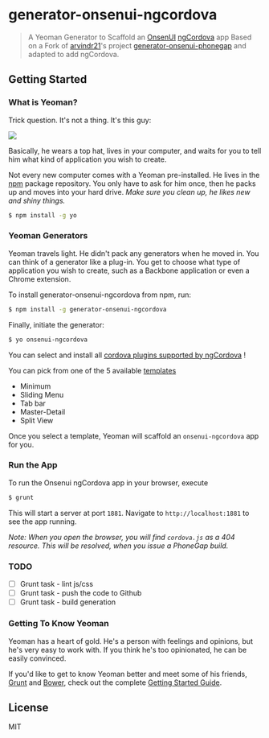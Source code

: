 # generator-onsenui-ngcordova 

> A Yeoman Generator to Scaffold an [OnsenUI](http://onsenui.io/) [ngCordova](http://ngcordova.com) app
> Based on a Fork of [arvindr21](https://github.com/arvindr21)'s project [generator-onsenui-phonegap](https://github.com/arvindr21/generator-onsenui-phonegap) and adapted to add ngCordova.

## Getting Started

### What is Yeoman?

Trick question. It's not a thing. It's this guy:

![](http://i.imgur.com/JHaAlBJ.png)

Basically, he wears a top hat, lives in your computer, and waits for you to tell him what kind of application you wish to create.

Not every new computer comes with a Yeoman pre-installed. He lives in the [npm](https://npmjs.org) package repository. You only have to ask for him once, then he packs up and moves into your hard drive. *Make sure you clean up, he likes new and shiny things.*

```bash
$ npm install -g yo
```

### Yeoman Generators

Yeoman travels light. He didn't pack any generators when he moved in. You can think of a generator like a plug-in. You get to choose what type of application you wish to create, such as a Backbone application or even a Chrome extension.

To install generator-onsenui-ngcordova from npm, run:

```bash
$ npm install -g generator-onsenui-ngcordova
```

Finally, initiate the generator:

```bash
$ yo onsenui-ngcordova
```

You can select and install all [cordova plugins supported by ngCordova](http://ngcordova.com/docs/plugins/) !

You can pick from one of the 5 available [templates](http://onsenui.io/guide/getting_started.html#template)

* Minimum
* Sliding Menu
* Tab bar
* Master-Detail
* Split View

Once you select a template, Yeoman will scaffold an `onsenui-ngcordova` app for you.

### Run the App

To run the Onsenui ngCordova app in your browser, execute

```bash
$ grunt
```

This will start a server at port `1881`. Navigate to `http://localhost:1881` to see the app running.

_Note: When you open the browser, you will find `cordova.js` as a 404 resource. This will be resolved, when you issue a PhoneGap build._

### TODO
* [ ] Grunt task - lint js/css
* [ ] Grunt task - push the code to Github 
* [ ] Grunt task - build generation

### Getting To Know Yeoman

Yeoman has a heart of gold. He's a person with feelings and opinions, but he's very easy to work with. If you think he's too opinionated, he can be easily convinced.

If you'd like to get to know Yeoman better and meet some of his friends, [Grunt](http://gruntjs.com) and [Bower](http://bower.io), check out the complete [Getting Started Guide](https://github.com/yeoman/yeoman/wiki/Getting-Started).


## License

MIT
